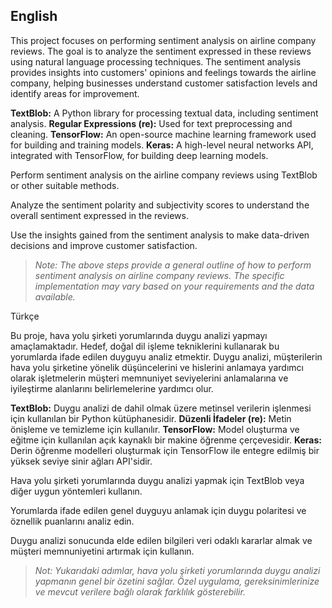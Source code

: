 
## English
This project focuses on performing sentiment analysis on airline company reviews. The goal is to analyze the sentiment expressed in these reviews using natural language processing techniques. The sentiment analysis provides insights into customers' opinions and feelings towards the airline company, helping businesses understand customer satisfaction levels and identify areas for improvement.

**TextBlob:** A Python library for processing textual data, including sentiment analysis.
**Regular Expressions (re):** Used for text preprocessing and cleaning.
**TensorFlow:** An open-source machine learning framework used for building and training models.
**Keras:** A high-level neural networks API, integrated with TensorFlow, for building deep learning models.

Perform sentiment analysis on the airline company reviews using TextBlob or other suitable methods.

Analyze the sentiment polarity and subjectivity scores to understand the overall sentiment expressed in the reviews.

Use the insights gained from the sentiment analysis to make data-driven decisions and improve customer satisfaction.

> *Note: The above steps provide a general outline of how to perform sentiment analysis on airline company reviews. The specific implementation may vary based on your requirements and the data available.*

Türkçe

Bu proje, hava yolu şirketi yorumlarında duygu analizi yapmayı amaçlamaktadır. Hedef, doğal dil işleme tekniklerini kullanarak bu yorumlarda ifade edilen duyguyu analiz etmektir. Duygu analizi, müşterilerin hava yolu şirketine yönelik düşüncelerini ve hislerini anlamaya yardımcı olarak işletmelerin müşteri memnuniyet seviyelerini anlamalarına ve iyileştirme alanlarını belirlemelerine yardımcı olur.

**TextBlob:** Duygu analizi de dahil olmak üzere metinsel verilerin işlenmesi için kullanılan bir Python kütüphanesidir.
**Düzenli İfadeler (re):** Metin önişleme ve temizleme için kullanılır.
**TensorFlow:** Model oluşturma ve eğitme için kullanılan açık kaynaklı bir makine öğrenme çerçevesidir.
**Keras:** Derin öğrenme modelleri oluşturmak için TensorFlow ile entegre edilmiş bir yüksek seviye sinir ağları API'sidir.

Hava yolu şirketi yorumlarında duygu analizi yapmak için TextBlob veya diğer uygun yöntemleri kullanın.

Yorumlarda ifade edilen genel duyguyu anlamak için duygu polaritesi ve öznellik puanlarını analiz edin.

Duygu analizi sonucunda elde edilen bilgileri veri odaklı kararlar almak ve müşteri memnuniyetini artırmak için kullanın.

> *Not: Yukarıdaki adımlar, hava yolu şirketi yorumlarında duygu analizi yapmanın genel bir özetini sağlar. Özel uygulama, gereksinimlerinize ve mevcut verilere bağlı olarak farklılık gösterebilir.*

